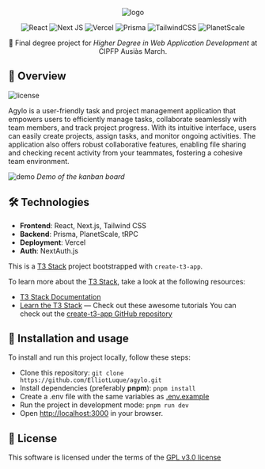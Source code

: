 <div align="center">

![logo]

![React](https://img.shields.io/badge/react-black?style=for-the-badge&logo=react&logoColor=%2361DAFB)
![Next JS](https://img.shields.io/badge/Next.js-black?style=for-the-badge&logo=next.js&logoColor=white)
![Vercel](https://img.shields.io/badge/vercel-%23000000.svg?style=for-the-badge&logo=vercel&logoColor=white)
![Prisma](https://img.shields.io/badge/Prisma-3982CE?style=for-the-badge&logo=Prisma&logoColor=white)
![TailwindCSS](https://img.shields.io/badge/tailwindcss-%2338B2AC.svg?style=for-the-badge&logo=tailwind-css&logoColor=white)
![PlanetScale](https://img.shields.io/badge/planetscale-%23000000.svg?style=for-the-badge&logo=planetscale&logoColor=white)

📖 Final degree project for *Higher Degree in Web Application Development* at CIPFP Ausiàs March.

</div>


## 🔎 Overview

![license]

Agylo is a user-friendly task and project management application that
empowers users to efficiently manage tasks, collaborate seamlessly with team
members, and track project progress. With its intuitive interface, users can
easily create projects, assign tasks, and monitor ongoing activities. The
application also offers robust collaborative features, enabling file sharing and
checking recent activity from your teammates, fostering a cohesive team
environment.

![demo]
*Demo of the kanban board*

## 🛠 Technologies

- **Frontend**: React, Next.js, Tailwind CSS
- **Backend**: Prisma, PlanetScale, tRPC
- **Deployment**: Vercel
- **Auth**: NextAuth.js

This is a [T3 Stack](https://create.t3.gg/) project bootstrapped with `create-t3-app`.

To learn more about the [T3 Stack](https://create.t3.gg/), take a look at the following resources:
- [T3 Stack Documentation](https://create.t3.gg/)
- [Learn the T3 Stack](https://create.t3.gg/en/faq#what-learning-resources-are-currently-available) — Check out these awesome tutorials
  You can check out the [create-t3-app GitHub repository](https://github.com/t3-oss/create-t3-app) 

## 🚀 Installation and usage

To install and run this project locally, follow these steps:

- Clone this repository: ```git clone https://github.com/ElliotLuque/agylo.git``` 
- Install dependencies (preferably **pnpm**): ```pnpm install```
- Create a .env file with the same variables as [.env.example](.env.example)
- Run the project in development mode: ```pnpm run dev```
- Open [http://localhost:3000](http://localhost:3000) in your browser.


## 📜 License

This software is licensed under the terms of the [GPL v3.0 license](LICENSE)

[logo]: https://github.com/ElliotLuque/agylo/assets/72250839/4ff508fa-9f6f-4428-bd09-1b1e2ff45386
[demo]: https://github.com/ElliotLuque/agylo/assets/72250839/76ca52b9-e3db-48d9-b7e3-13bde72fc70a
[license]: https://img.shields.io/github/license/ElliotLuque/agylo
